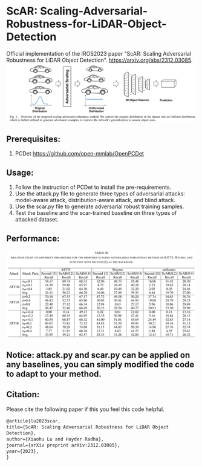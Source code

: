 # ScAR: Scaling-Adversarial-Robustness-for-LiDAR-Object-Detection
Official implementation of the IROS2023 paper "ScAR: Scaling Adversarial Robustness for LiDAR Object Detection". https://arxiv.org/abs/2312.03085.
![image](https://github.com/xiaohulugo/ScAR/blob/main/scar_framework.png)

Prerequisites:
---
1. PCDet https://github.com/open-mmlab/OpenPCDet

Usage:
---
1. Follow the instruction of PCDet to install the pre-requirements.
2. Use the attack.py file to generate three types of adversarial attacks: model-aware attack, distribution-aware attack, and blind attack.
3. Use the scar.py file to generate adversarial robust training samples.
4. Test the baseline and the scar-trained baseline on three types of attacked dataset.

Performance:
---
![image](https://github.com/xiaohulugo/ScAR/blob/main/scar_performance.png)

Notice: attack.py and scar.py can be applied on any baselines, you can simply modified the code to adapt to your method.
---

Citation:
---
Please cite the following paper if this you feel this code helpful.

```
@article{lu2023scar,
title={ScAR: Scaling Adversarial Robustness for LiDAR Object Detection},
author={Xiaohu Lu and Hayder Radha},
journal={arXiv preprint arXiv:2312.03085},
year={2023},
}
```
